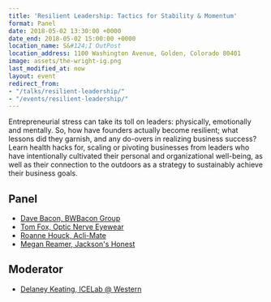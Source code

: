 ```yaml
---
title: 'Resilient Leadership: Tactics for Stability & Momentum'
format: Panel
date: 2018-05-02 13:30:00 +0000
date_end: 2018-05-02 15:00:00 +0000
location_name: S&#124;I OutPost
location_address: 1100 Washington Avenue, Golden, Colorado 80401
image: assets/the-wright-ig.png
last_modified_at: now
layout: event
redirect_from:
- "/talks/resilient-leadership/"
- "/events/resilient-leadership/"
---
```

Entrepreneurial stress can take its toll on leaders: physically, emotionally and mentally. So, how have founders actually become resilient; what lessons did they garnish, and any do-overs in realizing business success? Learn health hacks for, scaling or pivoting businesses from leaders who have intentionally cultivated their personal and organizational well-being, as well as their connection to the outdoors as a strategy to sustainably achieve their business goals.

## Panel

* [Dave Bacon, BWBacon Group](http://www.bwbacon.com/)
* [Tom Fox, Optic Nerve Eyewear](https://www.opticnerve.com/)
* [Roanne Houck, Acli-Mate](https://acli-mate.com/)
* [Megan Reamer, Jackson's Honest](https://jacksonshonest.com/)

## Moderator

* [Delaney Keating, ICELab @ Western]()
